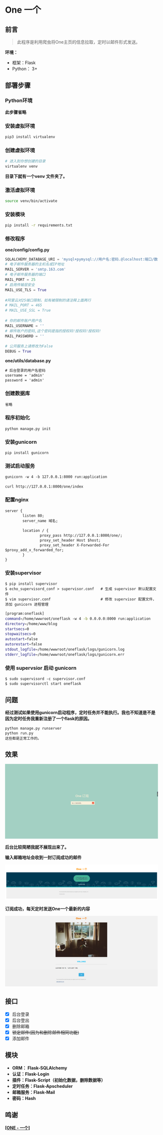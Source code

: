 # One 一个

## 前言

> 此程序是利用爬虫将One主页的信息拉取，定时以邮件形式发送。

**环境：**

- 框架：Flask
- Python： 3+

## 部署步骤

### Python环境

**此步骤省略**

### 安装虚拟环境

```bash
pip3 install virtualenv
```

### 创建虚拟环境

```bash
# 进入到你想创建的目录
virtualenv venv
```

**目录下就有一个venv 文件夹了。**

### 激活虚拟环境

```bash
source venv/bin/activate
```

### 安装模块

```bash
pip install -r requirements.txt
```

### 修改程序

**one/config/config.py**

```python
SQLALCHEMY_DATABASE_URI = 'mysql+pymysql://用户名:密码.@localhost:端口/数据库'
# 电子邮件服务器的主机名或IP地址
MAIL_SERVER = 'smtp.163.com'
# 电子邮件服务器的端口
MAIL_PORT = 25
# 启用传输层安全
MAIL_USE_TLS = True

#阿里云对25端口限制，如有被限制的请注释上面两行
# MAIL_PORT = 465
# MAIL_USE_SSL = True

# 你的邮件账户用户名
MAIL_USERNAME = ''
# 邮件账户的密码,这个密码是指的授权码!授权码!授权码!
MAIL_PASSWORD = ''

# 公开服务上请修改为False
DEBUG = True
```

**one/utils/database.py**

```
# 后台登录的用户名密码
username = 'admin'
password = 'admin'
```



### 创建数据库

```
省略
```

### 程序初始化

```
python manage.py init
```

### 安装gunicorn

```
pip install gunicorn
```

### 测试启动服务

```
gunicorn -w 4 -b 127.0.0.1:8000 run:application

curl http://127.0.0.1:8000/one/index
```

### 配置nginx

```nginx
server {
        listen 80;
        server_name 域名;

        location / {
                proxy_pass http://127.0.0.1:8000/one/;
                proxy_set_header Host $host;
                proxy_set_header X-Forwarded-For $proxy_add_x_forwarded_for;
        }
}
```

### 安装supervisor

```
$ pip install supervisor
$ echo_supervisord_conf > supervisor.conf   # 生成 supervisor 默认配置文件
$ vim supervisor.conf                       # 修改 supervisor 配置文件，添加 gunicorn 进程管理
```

```bash
[program:oneflask]
command=/home/wwwroot/oneflask -w 4 -b 0.0.0.0:8000 run:application    ;supervisor启动命令         
directory=/home/www/blog                                                 ; 项目的文件夹路径
startsecs=0                                                               ; 启动时间
stopwaitsecs=0                                                            ; 终止等待时间
autostart=false                                                           ; 是否自动启动
autorestart=false                                                         ; 是否自动重启
stdout_logfile=/home/wwwroot/oneflask/logs/gunicorn.log                            ; log 日志
stderr_logfile=/home/wwwroot/oneflask/logs/gunicorn.err                            ; 错误日志

```

### 使用 supervsior 启动 gunicorn

```
$ sudo supervisord -c supervisor.conf  
$ sudo supervisorctl start oneflask
```

## 问题

**经过测试如果使用gunicorn启动程序，定时任务并不能执行。我也不知道是不是因为定时任务我重新注册了一个flask的原因。**

```
python manage.py runserver
python run.py
这些都是正常工作的。
```

## 效果

![](img/index.png)

**后台比较简陋我就不展现出来了。**

**输入邮箱地址会收到一封订阅成功的邮件**

![](img/success.png)

**订阅成功，每天定时发送One一个最新的内容**

![](img/onemail.png)

## 接口

- [x] 后台登录
- [x] 后台登出
- [x] 删除邮箱
- [x] ~~锁定邮件(因为和删除邮件相同功能)~~
- [x] 添加邮件

## 模块

- **ORM： Flask-SQLAlchemy**
- **认证：Flask-Login**
- **插件：Flask-Script（初始化数据，删除数据等）**
- **定时任务：Flask-Apscheduler**
- **邮箱服务：Flask-Mail**
- **密码：Hash**

## 鸣谢

**[[ONE - 一个]](http://www.wufazhuce.com/)**

